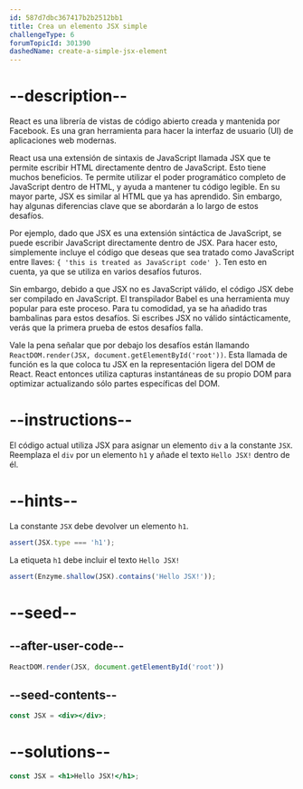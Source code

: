 ```yaml
---
id: 587d7dbc367417b2b2512bb1
title: Crea un elemento JSX simple
challengeType: 6
forumTopicId: 301390
dashedName: create-a-simple-jsx-element
---
```


# --description--

React es una librería de vistas de código abierto creada y mantenida por Facebook. Es una gran herramienta para hacer la interfaz de usuario (UI) de aplicaciones web modernas.

React usa una extensión de sintaxis de JavaScript llamada JSX que te permite escribir HTML directamente dentro de JavaScript. Esto tiene muchos beneficios. Te permite utilizar el poder programático completo de JavaScript dentro de HTML, y ayuda a mantener tu código legible. En su mayor parte, JSX es similar al HTML que ya has aprendido. Sin embargo, hay algunas diferencias clave que se abordarán a lo largo de estos desafíos.

Por ejemplo, dado que JSX es una extensión sintáctica de JavaScript, se puede escribir JavaScript directamente dentro de JSX. Para hacer esto, simplemente incluye el código que deseas que sea tratado como JavaScript entre llaves: `{ 'this is treated as JavaScript code' }`. Ten esto en cuenta, ya que se utiliza en varios desafíos futuros.

Sin embargo, debido a que JSX no es JavaScript válido, el código JSX debe ser compilado en JavaScript. El transpilador Babel es una herramienta muy popular para este proceso. Para tu comodidad, ya se ha añadido tras bambalinas para estos desafíos. Si escribes JSX no válido sintácticamente, verás que la primera prueba de estos desafíos falla.

Vale la pena señalar que por debajo los desafíos están llamando `ReactDOM.render(JSX, document.getElementById('root'))`. Esta llamada de función es la que coloca tu JSX en la representación ligera del DOM de React. React entonces utiliza capturas instantáneas de su propio DOM para optimizar actualizando sólo partes específicas del DOM.

# --instructions--

El código actual utiliza JSX para asignar un elemento `div` a la constante `JSX`. Reemplaza el `div` por un elemento `h1` y añade el texto `Hello JSX!` dentro de él.

# --hints--

La constante `JSX` debe devolver un elemento `h1`.

```js
assert(JSX.type === 'h1');
```

La etiqueta `h1` debe incluir el texto `Hello JSX!`

```js
assert(Enzyme.shallow(JSX).contains('Hello JSX!'));
```

# --seed--

## --after-user-code--

```jsx
ReactDOM.render(JSX, document.getElementById('root'))
```

## --seed-contents--

```jsx
const JSX = <div></div>;
```

# --solutions--

```jsx
const JSX = <h1>Hello JSX!</h1>;
```
